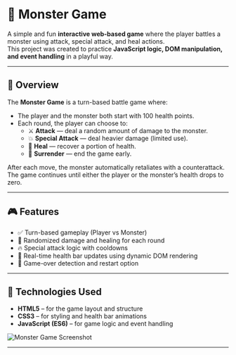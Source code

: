 # 👾 Monster Game

A simple and fun **interactive web-based game** where the player battles a monster using attack, special attack, and heal actions.  
This project was created to practice **JavaScript logic, DOM manipulation, and event handling** in a playful way.

---

## 🧠 Overview

The **Monster Game** is a turn-based battle game where:
- The player and the monster both start with 100 health points.
- Each round, the player can choose to:
  - ⚔️ **Attack** — deal a random amount of damage to the monster.
  - 💥 **Special Attack** — deal heavier damage (limited use).
  - 💊 **Heal** — recover a portion of health.
  - 🛑 **Surrender** — end the game early.

After each move, the monster automatically retaliates with a counterattack.  
The game continues until either the player or the monster’s health drops to zero.

---

## 🎮 Features

- ✅ Turn-based gameplay (Player vs Monster)
- 🎲 Randomized damage and healing for each round
- 🔥 Special attack logic with cooldowns
- 💚 Real-time health bar updates using dynamic DOM rendering
- 🏁 Game-over detection and restart option

---

## 🧩 Technologies Used

- **HTML5** – for the game layout and structure  
- **CSS3** – for styling and health bar animations  
- **JavaScript (ES6)** – for game logic and event handling

![Monster Game Screenshot](https://github.com/kepher99/monster-game/blob/main/screenshot.png?raw=true)

---
